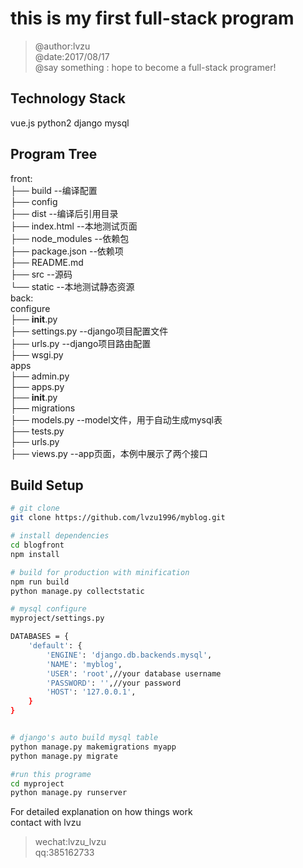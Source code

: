 # this is my first full-stack program

>@author:lvzu  
>@date:2017/08/17  
>@say something : hope to become a full-stack programer!  

## Technology Stack

vue.js python2 django mysql

## Program Tree
front:  
├── build --编译配置    
├── config  
├── dist  --编译后引用目录  
├── index.html  --本地测试页面  
├── node_modules  --依赖包  
├── package.json  --依赖项  
├── README.md  
├── src  --源码  
└── static  --本地测试静态资源  
back:  
configure  
├── __init__.py  
├── settings.py  --django项目配置文件  
├── urls.py  --django项目路由配置  
├── wsgi.py  
apps  
├── admin.py  
├── apps.py  
├── __init__.py  
├── migrations  
├── models.py  --model文件，用于自动生成mysql表  
├── tests.py  
├── urls.py  
├── views.py  --app页面，本例中展示了两个接口  


## Build Setup

``` bash
# git clone
git clone https://github.com/lvzu1996/myblog.git

# install dependencies
cd blogfront  
npm install

# build for production with minification
npm run build
python manage.py collectstatic

# mysql configure
myproject/settings.py  

DATABASES = {
    'default': {
        'ENGINE': 'django.db.backends.mysql',
        'NAME': 'myblog',
        'USER': 'root',//your database username
        'PASSWORD': '',//your password
        'HOST': '127.0.0.1',
    }
}


# django's auto build mysql table
python manage.py makemigrations myapp
python manage.py migrate

#run this programe
cd myproject
python manage.py runserver
```

For detailed explanation on how things work  
contact with lvzu  
>wechat:lvzu_lvzu  
qq:385162733
